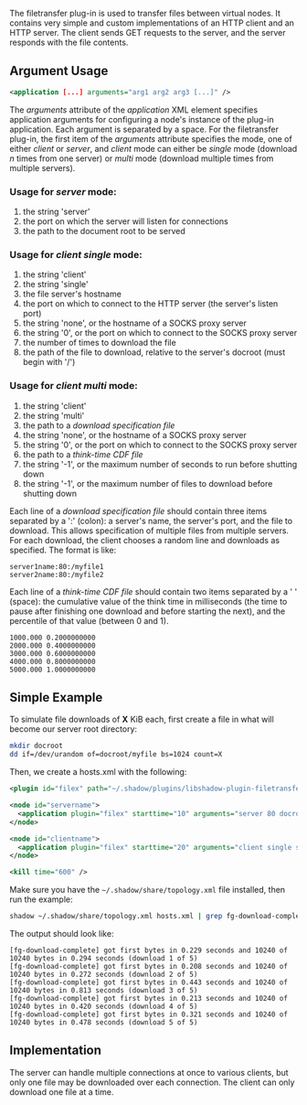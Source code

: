 The filetransfer plug-in is used to transfer files between virtual nodes. It contains very simple and custom implementations of an HTTP client and an HTTP server. The client sends GET requests to the server, and the server responds with the file contents.

## Argument Usage

```xml
<application [...] arguments="arg1 arg2 arg3 [...]" />
```

The _arguments_ attribute of the _application_ XML element specifies application arguments for configuring a node's instance of the plug-in application. Each argument is separated by a space. For the filetransfer plug-in, the first item of the _arguments_ attribute specifies the mode, one of either _client_ or _server_, and _client_ mode can either be _single_ mode (download _n_ times from one server) or _multi_ mode (download multiple times from multiple servers).

### Usage for _server_ mode:
   1. the string 'server'
   1. the port on which the server will listen for connections
   1. the path to the document root to be served

### Usage for _client single_ mode:
   1. the string 'client'
   1. the string 'single'
   1. the file server's hostname
   1. the port on which to connect to the HTTP server (the server's listen port)
   1. the string 'none', or the hostname of a SOCKS proxy server
   1. the string '0', or the port on which to connect to the SOCKS proxy server
   1. the number of times to download the file
   1. the path of the file to download, relative to the server's docroot (must begin with '/')

### Usage for _client multi_ mode:
   1. the string 'client'
   1. the string 'multi'
   1. the path to a _download specification file_
   1. the string 'none', or the hostname of a SOCKS proxy server
   1. the string '0', or the port on which to connect to the SOCKS proxy server
   1. the path to a _think-time CDF file_
   1. the string '-1', or the maximum number of seconds to run before shutting down
   1. the string '-1', or the maximum number of files to download before shutting down

Each line of a _download specification file_ should contain three items separated by a ':' (colon): a server's name, the server's port, and the file to download. This allows specification of multiple files from multiple servers. For each download, the client chooses a random line and downloads as specified. The format is like:
```text
server1name:80:/myfile1
server2name:80:/myfile2
```

Each line of a _think-time CDF file_ should contain two items separated by a ' ' (space): the cumulative value of the think time in milliseconds (the time to pause after finishing one download and before starting the next), and the percentile of that value (between 0 and 1).
```text
1000.000 0.2000000000
2000.000 0.4000000000
3000.000 0.6000000000
4000.000 0.8000000000
5000.000 1.0000000000
```

## Simple Example

To simulate file downloads of **X** KiB each, first create a file in what will become our server root directory:

```bash
mkdir docroot
dd if=/dev/urandom of=docroot/myfile bs=1024 count=X
```

Then, we create a hosts.xml with the following:
```xml
<plugin id="filex" path="~/.shadow/plugins/libshadow-plugin-filetransfer.so" />

<node id="servername">
  <application plugin="filex" starttime="10" arguments="server 80 docroot/" />
</node>

<node id="clientname">
  <application plugin="filex" starttime="20" arguments="client single servername 80 none 0 5 /myfile" />
</node>

<kill time="600" />
```

Make sure you have the `~/.shadow/share/topology.xml` file installed, then run the example:
```bash
shadow ~/.shadow/share/topology.xml hosts.xml | grep fg-download-complete
```

The output should look like:
```text
[fg-download-complete] got first bytes in 0.229 seconds and 10240 of 10240 bytes in 0.294 seconds (download 1 of 5)
[fg-download-complete] got first bytes in 0.208 seconds and 10240 of 10240 bytes in 0.272 seconds (download 2 of 5)
[fg-download-complete] got first bytes in 0.443 seconds and 10240 of 10240 bytes in 0.813 seconds (download 3 of 5)
[fg-download-complete] got first bytes in 0.213 seconds and 10240 of 10240 bytes in 0.420 seconds (download 4 of 5)
[fg-download-complete] got first bytes in 0.321 seconds and 10240 of 10240 bytes in 0.478 seconds (download 5 of 5)
```

## Implementation

The server can handle multiple connections at once to various clients, but only one file may be downloaded over each connection. The client can only download one file at a time.